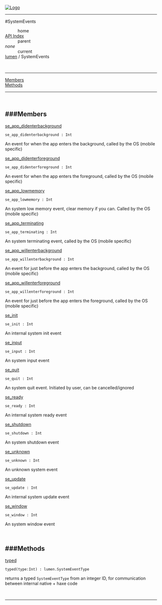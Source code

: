 
[![Logo](../../images/logo.png)](../../index.html)

---

#SystemEvents


&emsp;&emsp;&emsp;home   
[API Index](../../api/index.html#lumen)   
&emsp;&emsp;&emsp;parent    
_none_   
&emsp;&emsp;&emsp;current    
[lumen](./) / SystemEvents

<br/>

---


[Members](#Members)   
[Methods](#Methods)   


---

&nbsp;   

<a class="lift" name="Members" ></a>
###Members   
---
<a class="lift" name="se_app_didenterbackground" href="#se_app_didenterbackground">se_app_didenterbackground</a>



`se_app_didenterbackground : Int`

<span class="small_desc_flat"> An event for when the app enters the background, called by the OS (mobile specific) </span>   

<a class="lift" name="se_app_didenterforeground" href="#se_app_didenterforeground">se_app_didenterforeground</a>



`se_app_didenterforeground : Int`

<span class="small_desc_flat"> An event for when the app enters the foreground, called by the OS (mobile specific) </span>   

<a class="lift" name="se_app_lowmemory" href="#se_app_lowmemory">se_app_lowmemory</a>



`se_app_lowmemory : Int`

<span class="small_desc_flat"> An system low memory event, clear memory if you can. Called by the OS (mobile specific) </span>   

<a class="lift" name="se_app_terminating" href="#se_app_terminating">se_app_terminating</a>



`se_app_terminating : Int`

<span class="small_desc_flat"> An system terminating event, called by the OS (mobile specific) </span>   

<a class="lift" name="se_app_willenterbackground" href="#se_app_willenterbackground">se_app_willenterbackground</a>



`se_app_willenterbackground : Int`

<span class="small_desc_flat"> An event for just before the app enters the background, called by the OS (mobile specific) </span>   

<a class="lift" name="se_app_willenterforeground" href="#se_app_willenterforeground">se_app_willenterforeground</a>



`se_app_willenterforeground : Int`

<span class="small_desc_flat"> An event for just before the app enters the foreground, called by the OS (mobile specific) </span>   

<a class="lift" name="se_init" href="#se_init">se_init</a>



`se_init : Int`

<span class="small_desc_flat"> An internal system init event </span>   

<a class="lift" name="se_input" href="#se_input">se_input</a>



`se_input : Int`

<span class="small_desc_flat"> An system input event </span>   

<a class="lift" name="se_quit" href="#se_quit">se_quit</a>



`se_quit : Int`

<span class="small_desc_flat"> An system quit event. Initiated by user, can be cancelled/ignored </span>   

<a class="lift" name="se_ready" href="#se_ready">se_ready</a>



`se_ready : Int`

<span class="small_desc_flat"> An internal system ready event </span>   

<a class="lift" name="se_shutdown" href="#se_shutdown">se_shutdown</a>



`se_shutdown : Int`

<span class="small_desc_flat"> An system shutdown event </span>   

<a class="lift" name="se_unknown" href="#se_unknown">se_unknown</a>



`se_unknown : Int`

<span class="small_desc_flat"> An unknown system event </span>   

<a class="lift" name="se_update" href="#se_update">se_update</a>



`se_update : Int`

<span class="small_desc_flat"> An internal system update event </span>   

<a class="lift" name="se_window" href="#se_window">se_window</a>



`se_window : Int`

<span class="small_desc_flat"> An system window event </span>   

&nbsp;   

<a class="lift" name="Methods" ></a>
###Methods   
---
<a class="lift" name="typed" href="#typed">typed</a>



`typed(type:Int) : lumen.SystemEventType`

<span class="small_desc_flat"> returns a typed `SystemEventType` from an integer ID, for communication between internal native + haxe code </span>   



&nbsp;
&nbsp;
&nbsp;

---  


&nbsp;   
&nbsp;   